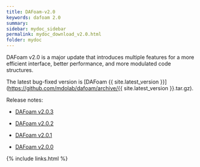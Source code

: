 ```yaml
---
title: DAFoam-v2.0
keywords: dafoam 2.0
summary: 
sidebar: mydoc_sidebar
permalink: mydoc_download_v2.0.html
folder: mydoc
---
```


DAFoam v2.0 is a major update that introduces multiple features for a more efficient interface, better performance, and more modulated code structures. 

The latest bug-fixed version is [DAFoam {{ site.latest_version }}](https://github.com/mdolab/dafoam/archive/{{ site.latest_version }}.tar.gz).

Release notes:

- [DAFoam v2.0.3](https://github.com/mdolab/dafoam/releases/tag/v2.0.3)

- [DAFoam v2.0.2](https://github.com/mdolab/dafoam/releases/tag/v2.0.2)

- [DAFoam v2.0.1](https://github.com/mdolab/dafoam/releases/tag/v2.0.1)

- [DAFoam v2.0.0](https://github.com/mdolab/dafoam/releases/tag/v2.0.0)


{% include links.html %}
